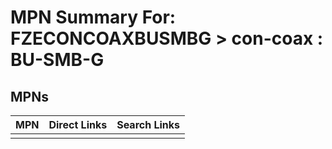 



# MPN Summary For: FZECONCOAXBUSMBG > con-coax : BU-SMB-G

## MPNs
  

|MPN|Direct Links|Search Links|
| :--- | :--- | :--- |
||||

